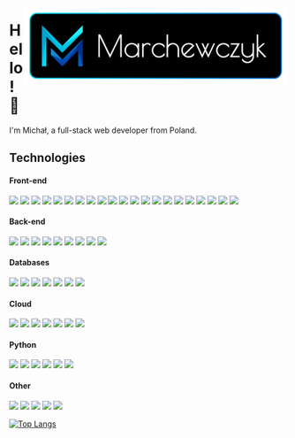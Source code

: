   
[<img src="https://raw.githubusercontent.com/michalmarchewczyk/michalmarchewczyk/master/images/logotype.png" width="478" align="right"/>](https://marchewczyk.eu/)

# Hello!&nbsp;👋

I'm Michał, a full-stack web developer from Poland.

## Technologies

#### Front-end
<img src="https://img.shields.io/badge/JavaScript-F7DF1E?style=for-the-badge&logo=javascript&logoColor=black" height="24"/> <img src="https://img.shields.io/badge/TypeScript-007ACC?style=for-the-badge&logo=typescript&logoColor=white" height="24"/> <img src="https://img.shields.io/badge/React-20232A?style=for-the-badge&logo=react&logoColor=61DAFB" height="24"/> <img src="https://img.shields.io/badge/React_Native-20232A?style=for-the-badge&logo=react&logoColor=61DAFB" height="24"/> <img src="https://img.shields.io/badge/Redux-593D88?style=for-the-badge&logo=redux&logoColor=white" height="24"/> <img src="https://img.shields.io/badge/next.js-000000?style=for-the-badge&logo=next-dot-js&logoColor=white" height="24"/> <img src="https://img.shields.io/badge/Gatsby-663399?style=for-the-badge&logo=gatsby&logoColor=white" height="24"/> <img src="https://img.shields.io/badge/Vue.js-35495E?style=for-the-badge&logo=vuedotjs&logoColor=4FC08D" height="24"/> <img src="https://img.shields.io/badge/nuxt.js-00C58E?style=for-the-badge&logo=nuxtdotjs&logoColor=white" height="24"/> <img src="https://img.shields.io/badge/Angular-DD0031?style=for-the-badge&logo=angular&logoColor=white" height="24"/> <img src="https://img.shields.io/badge/Svelte-4A4A55?style=for-the-badge&logo=svelte&logoColor=FF3E00" height="24"/> <img src="https://img.shields.io/badge/jQuery-0769AD?style=for-the-badge&logo=jquery&logoColor=white" height="24"/> <img src="https://img.shields.io/badge/HTML5-E34F26?style=for-the-badge&logo=html5&logoColor=white" height="24"/> <img src="https://img.shields.io/badge/CSS3-1572B6?style=for-the-badge&logo=css3&logoColor=white" height="24"/> <img src="https://img.shields.io/badge/Sass-CC6699?style=for-the-badge&logo=sass&logoColor=white" height="24"/> <img src="https://img.shields.io/badge/Bootstrap-563D7C?style=for-the-badge&logo=bootstrap&logoColor=white" height="24"/> <img src="https://img.shields.io/badge/Tailwind_CSS-38B2AC?style=for-the-badge&logo=tailwind-css&logoColor=white" height="24"/> <img src="https://img.shields.io/badge/Material--UI-0081CB?style=for-the-badge&logo=material-ui&logoColor=white" height="24"/> <img src="https://img.shields.io/badge/Markdown-000000?style=for-the-badge&logo=markdown&logoColor=white" height="24"/> <img src="https://img.shields.io/badge/webpack%20-%238DD6F9.svg?&style=for-the-badge&logo=webpack&logoColor=black"  height="24"/> <img src="https://img.shields.io/badge/Electron-2B2E3A?style=for-the-badge&logo=electron&logoColor=9FEAF9" height="24"/>

#### Back-end

<img src="https://img.shields.io/badge/Node.js-339933?style=for-the-badge&logo=nodedotjs&logoColor=white" height="24"/> <img src="https://img.shields.io/badge/npm-CB3837?style=for-the-badge&logo=npm&logoColor=white" height="24"/> <img src="https://img.shields.io/badge/Express.js-000000?style=for-the-badge&logo=express&logoColor=white" height="24"/> <img src="https://img.shields.io/badge/Socket.io-010101?&style=for-the-badge&logo=Socket.io&logoColor=white" height="24"/> <img src="https://img.shields.io/badge/Jest-C21325?style=for-the-badge&logo=jest&logoColor=white" height="24"/>  <img src="https://img.shields.io/badge/GraphQl-E10098?style=for-the-badge&logo=graphql&logoColor=white" height="24"/> <img src="https://img.shields.io/badge/Nginx-009639?style=for-the-badge&logo=nginx&logoColor=white" height="24"/> <img src="https://img.shields.io/badge/PHP-777BB4?style=for-the-badge&logo=php&logoColor=white" height="24"/> <img src="https://img.shields.io/badge/apache%20-%23D42029.svg?&style=for-the-badge&logo=apache&logoColor=white" height="24"/>

#### Databases

 <img src="https://img.shields.io/badge/MySQL-00000F?style=for-the-badge&logo=mysql&logoColor=white" height="24"/> <img src="https://img.shields.io/badge/PostgreSQL-316192?style=for-the-badge&logo=postgresql&logoColor=white" height="24"/> <img src="https://img.shields.io/badge/MariaDB-003545?style=for-the-badge&logo=mariadb&logoColor=white" height="24"/> <img src="https://img.shields.io/badge/SQLite-07405E?style=for-the-badge&logo=sqlite&logoColor=white" height="24"/> <img src="https://img.shields.io/badge/MongoDB-4EA94B?style=for-the-badge&logo=mongodb&logoColor=white" height="24"/> <img src="https://img.shields.io/badge/redis-%23DD0031.svg?&style=for-the-badge&logo=redis&logoColor=white" height="24"/> <img src="https://img.shields.io/badge/Couchbase-EA2328?style=for-the-badge&logo=couchbase&logoColor=white" height="24"/>

#### Cloud

<img src="https://img.shields.io/badge/firebase-ffca28?style=for-the-badge&logo=firebase&logoColor=black" height="24"/> <img src="https://img.shields.io/badge/Google_Cloud-4285F4?style=for-the-badge&logo=google-cloud&logoColor=white" height="24"/> <img src="https://img.shields.io/badge/microsoft%20azure-0089D6?style=for-the-badge&logo=microsoft-azure&logoColor=white" height="24"/> <img src="https://img.shields.io/badge/Heroku-430098?style=for-the-badge&logo=heroku&logoColor=white" height="24"/> <img src="https://img.shields.io/badge/Netlify-00C7B7?style=for-the-badge&logo=netlify&logoColor=white" height="24"/> <img src="https://img.shields.io/badge/Vercel-000000?style=for-the-badge&logo=vercel&logoColor=white" height="24"/> <img src="https://img.shields.io/badge/Cloudflare-F38020?style=for-the-badge&logo=Cloudflare&logoColor=white" height="24"/> 

#### Python

<img src="https://img.shields.io/badge/Python-3776AB?style=for-the-badge&logo=python&logoColor=white" height="24"/> <img src="https://img.shields.io/badge/Jupyter-F37626.svg?&style=for-the-badge&logo=Jupyter&logoColor=white" height="24"/> <img src="https://img.shields.io/badge/conda-342B029.svg?&style=for-the-badge&logo=anaconda&logoColor=white" height="24"/> <img src="https://img.shields.io/badge/Flask-000000?style=for-the-badge&logo=flask&logoColor=white" height="24"/> <img src="https://img.shields.io/badge/Django-092E20?style=for-the-badge&logo=django&logoColor=white" height="24"/> <img src="https://img.shields.io/badge/numpy%20-%23013243.svg?&style=for-the-badge&logo=numpy&logoColor=white"  height="24"/>

#### Other

<img src="https://img.shields.io/badge/Git-F05032?style=for-the-badge&logo=git&logoColor=white" height="24"/> <img src="https://img.shields.io/badge/Docker-2CA5E0?style=for-the-badge&logo=docker&logoColor=white" height="24"/> <img src="https://img.shields.io/badge/Figma-F24E1E?style=for-the-badge&logo=figma&logoColor=white" height="24"/> <img src="https://img.shields.io/badge/Adobe%20XD-FF61F6?style=for-the-badge&logo=Adobe%20XD&logoColor=white" height="24"/> <img src="https://img.shields.io/badge/blender%20-%23F5792A.svg?&style=for-the-badge&logo=blender&logoColor=white" height="24"/>


[![Top Langs](https://github-readme-stats.michalmarchewczyk.vercel.app/api/top-langs/?username=michalmarchewczyk&layout=compact&bg_color=000000&title_color=ffffff&text_color=ffffff&langs_count=6&border_width=3&border_color=50,00DCFA,0064C8)](https://github.com/anuraghazra/github-readme-stats)

